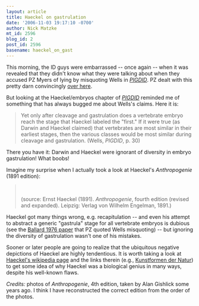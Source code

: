 ```yaml
---
layout: article
title: Haeckel on gastrulation
date: '2006-11-03 19:17:10 -0700'
author: Nick Matzke
mt_id: 2596
blog_id: 2
post_id: 2596
basename: haeckel_on_gast
---
```

This morning, the ID guys were embarrassed -- once again -- when it was revealed that they didn't know what they were talking about when they accused PZ Myers of lying by misquoting Wells in _[PIGDID](/archives/2006/08/the-politically.html)_.  PZ dealt with this pretty darn convincingly [over here](http://scienceblogs.com/pharyngula/2006/11/pz_myers_is_such_a_liar.php).

But looking at the Haeckel/embryos chapter of _[PIGDID](/archives/2006/08/the-politically.html)_ reminded me of something that has always bugged me about Wells's claims.  Here it is:

> Yet only after cleavage and gastrulation does a vertebrate embryo reach the stage that Haeckel labeled the "first." If it were true (as Darwin and Haeckel claimed) that vertebrates are most similar in their earliest stages, then the various classes would be most similar during cleavage and gastrulation. (Wells, _PIGDID_, p. 30)

There you have it: Darwin and Haeckel were ignorant of diversity in embryo gastrulation!  What boobs!

Imagine my surprise when I actually took a look at Haeckel's _Anthropogenie_ (1891 edition):

> <img src="{{ site.baseurl }}/uploads/2006/Haeckel_1891_Anthropogenie_4th-ed_gastrulation_worm_frog_etc.jpg" alt="" style="" />
> 
> <img src="{{ site.baseurl }}/uploads/2006/Haeckel_1891_Anthropogenie_4th-ed_gastrulation_fisch_krebs_etc.jpg" alt="" style="" />
> 
> (source: Ernst Haeckel (1891). _Anthropogenie_, fourth edition (revised and expanded).  Leipzig: Verlag von Wilhelm Engelman, 1891.)

Haeckel got many things wrong, e.g. recapitulation -- and even his attempt to abstract a generic "gastrula" stage for all vertebrate embryos is dubious (see the [Ballard 1976 paper](http://links.jstor.org/sici?sici=0006-3568%28197601%2926%3A1%3C36%3APOGRAV%3E2.0.CO%3B2-5) that PZ quoted Wells misquoting) -- but ignoring the diversity of gastrulation wasn't one of his mistakes.

Sooner or later people are going to realize that the ubiquitous negative depictions of Haeckel are highly tendentious.  It is worth taking a look at [Haeckel's wikipedia page](http://en.wikipedia.org/wiki/Ernst_Haeckel) and the links therein (e.g., [Kunstformen der Natur](http://en.wikipedia.org/wiki/Kunstformen_der_Natur)) to get some idea of why Haeckel was a biological genius in many ways, despite his well-known flaws.

_Credits:_ photos of _Anthropogenie_, 4th edition, taken by Alan Gishlick some years ago.  I think I have reconstructed the correct edition from the order of the photos.
